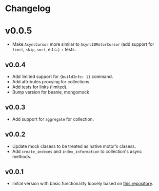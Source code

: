 # Changelog

# v0.0.5

- Make `AsyncCursor` more similar to `AsyncIOMotorCursor` (add support
    for `limit`, `skip`, `sort`, e.t.c.) + tests.

## v0.0.4

- Add limited support for `{buildInfo: 1}` command.
- Add attributes proxying for collections.
- Add tests for links (limited).
- Bump version for beanie, mongomock

## v0.0.3

- Add support for `aggregate` for collection.

## v0.0.2

- Update mock clasess to be treated as native motor's clasess.
- Add `create_indexes` and `index_information` to collection's async methods.

## v0.0.1

- Initial version with basic functionality loosely based on
    [this repository](https://github.com/gonzaloverussa/pytest-async-mongodb).
